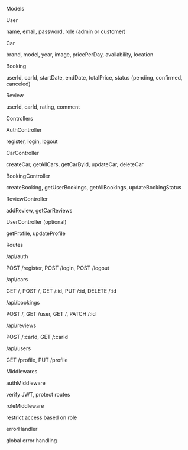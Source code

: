 Models

User

name, email, password, role (admin or customer)

Car

brand, model, year, image, pricePerDay, availability, location

Booking

userId, carId, startDate, endDate, totalPrice, status (pending, confirmed, canceled)

Review

userId, carId, rating, comment

Controllers

AuthController

register, login, logout

CarController

createCar, getAllCars, getCarById, updateCar, deleteCar

BookingController

createBooking, getUserBookings, getAllBookings, updateBookingStatus

ReviewController

addReview, getCarReviews

UserController (optional)

getProfile, updateProfile

Routes

/api/auth

POST /register, POST /login, POST /logout

/api/cars

GET /, POST /, GET /:id, PUT /:id, DELETE /:id

/api/bookings

POST /, GET /user, GET /, PATCH /:id

/api/reviews

POST /:carId, GET /:carId

/api/users

GET /profile, PUT /profile

Middlewares

authMiddleware

verify JWT, protect routes

roleMiddleware

restrict access based on role

errorHandler

global error handling
